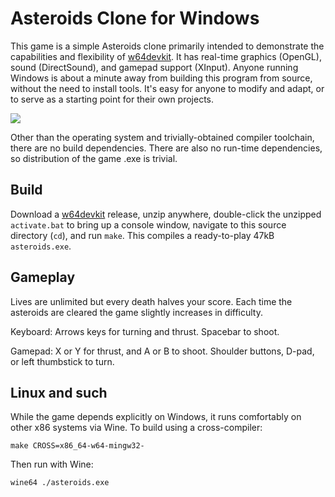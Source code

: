 # Asteroids Clone for Windows

This game is a simple Asteroids clone primarily intended to demonstrate
the capabilities and flexibility of [w64devkit][]. It has real-time
graphics (OpenGL), sound (DirectSound), and gamepad support (XInput).
Anyone running Windows is about a minute away from building this program
from source, without the need to install tools. It's easy for anyone to
modify and adapt, or to serve as a starting point for their own projects.

![](https://i.imgur.com/Eaa3O8R.png)

Other than the operating system and trivially-obtained compiler toolchain,
there are no build dependencies. There are also no run-time dependencies,
so distribution of the game .exe is trivial.

## Build

Download a [w64devkit][] release, unzip anywhere, double-click the
unzipped `activate.bat` to bring up a console window, navigate to this
source directory (`cd`), and run `make`. This compiles a ready-to-play
47kB `asteroids.exe`.

## Gameplay

Lives are unlimited but every death halves your score. Each time the
asteroids are cleared the game slightly increases in difficulty.

Keyboard: Arrows keys for turning and thrust. Spacebar to shoot.

Gamepad: X or Y for thrust, and A or B to shoot. Shoulder buttons, D-pad,
or left thumbstick to turn.

## Linux and such

While the game depends explicitly on Windows, it runs comfortably on other
x86 systems via Wine. To build using a cross-compiler:

    make CROSS=x86_64-w64-mingw32-

Then run with Wine:

    wine64 ./asteroids.exe


[w64devkit]: https://github.com/skeeto/w64devkit
